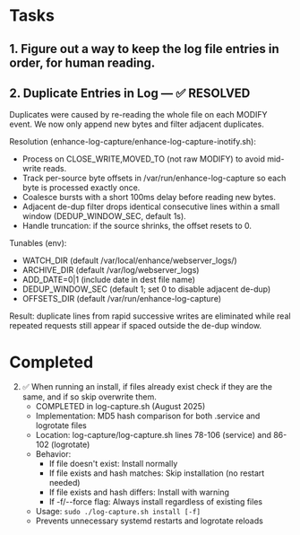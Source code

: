 # Tasks
## 1. Figure out a way to keep the log file entries in order, for human reading.
## 2. Duplicate Entries in Log — ✅ RESOLVED
Duplicates were caused by re-reading the whole file on each MODIFY event. We now only append new bytes and filter adjacent duplicates.

Resolution (enhance-log-capture/enhance-log-capture-inotify.sh):
- Process on CLOSE_WRITE,MOVED_TO (not raw MODIFY) to avoid mid-write reads.
- Track per-source byte offsets in /var/run/enhance-log-capture so each byte is processed exactly once.
- Coalesce bursts with a short 100ms delay before reading new bytes.
- Adjacent de-dup filter drops identical consecutive lines within a small window (DEDUP_WINDOW_SEC, default 1s).
- Handle truncation: if the source shrinks, the offset resets to 0.

Tunables (env):
- WATCH_DIR (default /var/local/enhance/webserver_logs/)
- ARCHIVE_DIR (default /var/log/webserver_logs)
- ADD_DATE=0|1 (include date in dest file name)
- DEDUP_WINDOW_SEC (default 1; set 0 to disable adjacent de-dup)
- OFFSETS_DIR (default /var/run/enhance-log-capture)

Result: duplicate lines from rapid successive writes are eliminated while real repeated requests still appear if spaced outside the de-dup window.


# Completed
2. ✅ When running an install, if files already exist check if they are the same, and if so skip overwrite them.
   - COMPLETED in log-capture.sh (August 2025)
   - Implementation: MD5 hash comparison for both .service and logrotate files
   - Location: log-capture/log-capture.sh lines 78-106 (service) and 86-102 (logrotate)
   - Behavior:
     * If file doesn't exist: Install normally
     * If file exists and hash matches: Skip installation (no restart needed)
     * If file exists and hash differs: Install with warning
     * If -f/--force flag: Always install regardless of existing files
   - Usage: `sudo ./log-capture.sh install [-f]`
   - Prevents unnecessary systemd restarts and logrotate reloads

